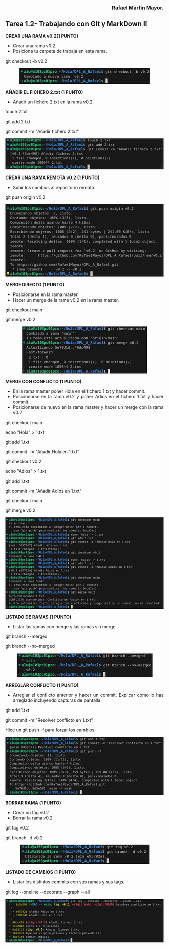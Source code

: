 <div align="justify">

<div align="right">

### **Rafael Martín Mayor.**

</div>

## **Tarea 1.2- Trabajando con Git y MarkDown II**

**CREAR UNA RAMA  v0.2(1 PUNTO)**

- Crear una rama v0.2.
- Posiciona tu carpeta de trabaja en esta rama.

git checkout -b v0.2

<div align="center">

![](T_1_2_capt_1.png)

</div>

**AÑADIR  EL FICHERO 2.txt  (1 PUNTO)**

- Añadir un fichero 2.txt en la rama v0.2

touch 2.txt

git add 2.txt

git commit -m "Añadir fichero 2.txt"

<div align="center">

![](T_1_2_capt_2.png)

</div>


**CREAR UNA RAMA REMOTA v0.2 (1 PUNTO)**

- Subir los cambios al repositorio remoto.

git push origin v0.2

<div align="center">

![](T_1_2_capt_3.png)

</div>

**MERGE DIRECTO (1 PUNTO)**

- Posicionarse en la rama master.
- Hacer un merge de la rama v0.2 en la rama master.

git checkout main

git merge v0.2

<div align="center">

![](T_1_2_capt_4.png)

</div>


**MERGE CON CONFLICTO (1 PUNTO)**

- En la rama master poner Hola  en el fichero 1.txt y hacer commit.
- Posicionarse en la rama v0.2 y poner Adios en el fichero 1.txt y hacer commit.
- Posicionarse de nuevo en la rama master y hacer un merge con la rama v0.2


git checkout main

echo "Hola" > 1.txt

git add 1.txt

git commit -m "Añadir Hola en 1.txt"

git checkout v0.2

echo "Adios" > 1.txt

git add 1.txt

git commit -m "Añadir Adios en 1.txt"

git checkout main

git merge v0.2

<div align="center">

![](T_1_2_capt_5.png)

</div>


**LISTADO DE RAMAS (1 PUNTO)**

- Listar las ramas con merge y las ramas sin merge.

git branch --merged

git branch --no-merged

<div align="center">

![](T_1_2_capt_6.png)

</div>


**ARREGLAR  CONFLICTO (1 PUNTO)**

- Arreglar el conflicto anterior y hacer un commit. Explicar como lo has arreglado incluyendo capturas de pantalla.

git add 1.txt

git commit -m "Resolver conflicto en 1.txt"

Hice un git push -f para forzar los cambios.

<div align="center">

![](T_1_2_capt_7.png)

</div>

**BORRAR RAMA (1 PUNTO)**

- Crear un tag v0.2
- Borrar la rama v0.2

git tag v0.2

git branch -d v0.2

<div align="center">

![](T_1_2_capt_8.png)

</div>

**LISTADO DE CAMBIOS (1 PUNTO)**

- Listar los distintos commits con sus ramas y sus tags.

git log --oneline --decorate --graph --all

<div align="center">

![](T_1_2_capt_9.png)

</div>

</div>